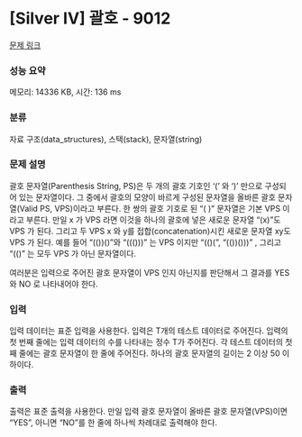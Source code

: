 # [Silver IV] 괄호 - 9012 

[문제 링크](https://www.acmicpc.net/problem/9012) 

### 성능 요약

메모리: 14336 KB, 시간: 136 ms

### 분류

자료 구조(data_structures), 스택(stack), 문자열(string)

### 문제 설명

<p>괄호 문자열(Parenthesis String, PS)은 두 개의 괄호 기호인 ‘(’ 와 ‘)’ 만으로 구성되어 있는 문자열이다. 그 중에서 괄호의 모양이 바르게 구성된 문자열을 올바른 괄호 문자열(Valid PS, VPS)이라고 부른다. 한 쌍의 괄호 기호로 된 “( )” 문자열은 기본 VPS 이라고 부른다. 만일 x 가 VPS 라면 이것을 하나의 괄호에 넣은 새로운 문자열 “(x)”도 VPS 가 된다. 그리고 두 VPS x 와 y를 접합(concatenation)시킨 새로운 문자열 xy도 VPS 가 된다. 예를 들어 “(())()”와 “((()))” 는 VPS 이지만 “(()(”, “(())()))” , 그리고 “(()” 는 모두 VPS 가 아닌 문자열이다. </p>

<p>여러분은 입력으로 주어진 괄호 문자열이 VPS 인지 아닌지를 판단해서 그 결과를 YES 와 NO 로 나타내어야 한다. </p>

### 입력 

 <p>입력 데이터는 표준 입력을 사용한다. 입력은 T개의 테스트 데이터로 주어진다. 입력의 첫 번째 줄에는 입력 데이터의 수를 나타내는 정수 T가 주어진다. 각 테스트 데이터의 첫째 줄에는 괄호 문자열이 한 줄에 주어진다. 하나의 괄호 문자열의 길이는 2 이상 50 이하이다. </p>

### 출력 

 <p>출력은 표준 출력을 사용한다. 만일 입력 괄호 문자열이 올바른 괄호 문자열(VPS)이면 “YES”, 아니면 “NO”를 한 줄에 하나씩 차례대로 출력해야 한다. </p>

